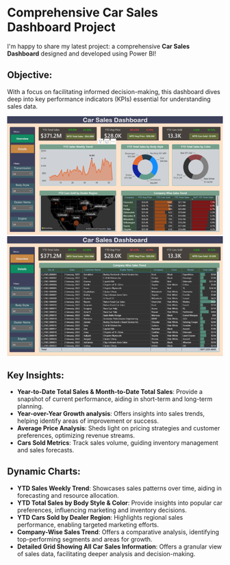 # Comprehensive Car Sales Dashboard Project

I'm happy to share my latest project: a comprehensive **Car Sales Dashboard** designed and developed using Power BI!

## Objective:

With a focus on facilitating informed decision-making, this dashboard dives deep into key performance indicators (KPIs) essential for understanding sales data.

!["Car Sales Dashboard"](https://github.com/JawadGigyani/Power-BI-Projects/blob/main/Car%20Sales%20Analysis%20Prohect/Dashboard%20Screenshot-1.png)
!["Car Sales Dashboard"](https://github.com/JawadGigyani/Power-BI-Projects/blob/main/Car%20Sales%20Analysis%20Prohect/Dashboard%20Screenshot-2.png)

## Key Insights:

- **Year-to-Date Total Sales & Month-to-Date Total Sales**: Provide a snapshot of current performance, aiding in short-term and long-term planning.
- **Year-over-Year Growth analysis**: Offers insights into sales trends, helping identify areas of improvement or success.
- **Average Price Analysis**: Sheds light on pricing strategies and customer preferences, optimizing revenue streams.
- **Cars Sold Metrics**: Track sales volume, guiding inventory management and sales forecasts.

## Dynamic Charts:

- **YTD Sales Weekly Trend**: Showcases sales patterns over time, aiding in forecasting and resource allocation.
- **YTD Total Sales by Body Style & Color**: Provide insights into popular car preferences, influencing marketing and inventory decisions.
- **YTD Cars Sold by Dealer Region**: Highlights regional sales performance, enabling targeted marketing efforts.
- **Company-Wise Sales Trend**: Offers a comparative analysis, identifying top-performing segments and areas for growth.
- **Detailed Grid Showing All Car Sales Information**: Offers a granular view of sales data, facilitating deeper analysis and decision-making.
